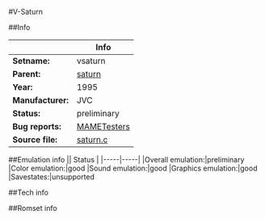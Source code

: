 #V-Saturn

##Info

||Info|
|-----|-----|
|**Setname:**|vsaturn
|**Parent:**|[saturn](saturn.md)
|**Year:**|1995
|**Manufacturer:**|JVC
|**Status:**|preliminary
|**Bug reports:**|[MAMETesters](http://mametesters.org/view_all_set.php?type=1&temporary=y&search=saturn.c)
|**Source file:**|[saturn.c](https://github.com/mamedev/mame/blob/master/src/mess/drivers/saturn.c)

##Emulation info
|| Status |
|-----|-----|
|Overall emulation:|preliminary
|Color emulation:|good
|Sound emulation:|good
|Graphics emulation:|good
|Savestates:|unsupported

##Tech info

##Romset info

<!--- START OF EDITED COMMENT DO NOT TOUCH TEXT ABOVE-->
